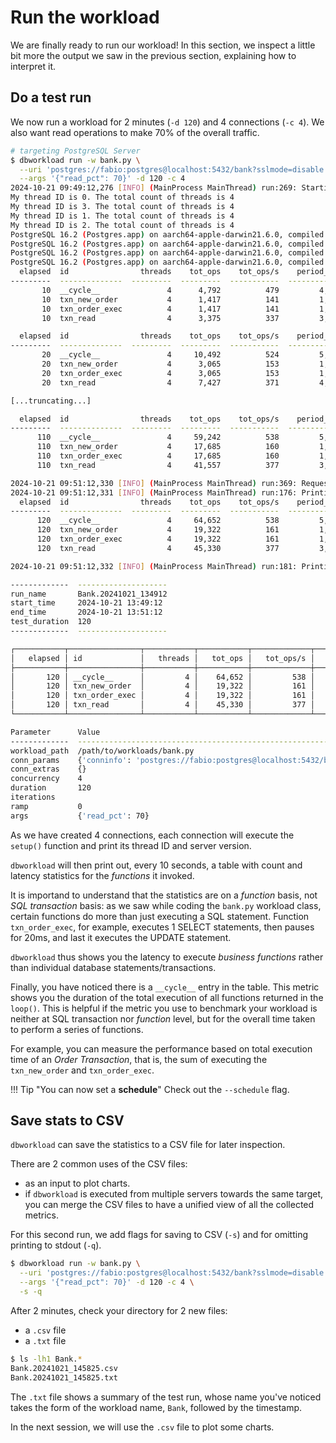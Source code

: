 # Run the workload

We are finally ready to run our workload!
In this section, we inspect a little bit more the output we saw in the previous section,
explaining how to interpret it.

## Do a test run

We now run a workload for 2 minutes (`-d 120`) and 4 connections (`-c 4`).
We also want read operations to make 70% of the overall traffic.

```bash
# targeting PostgreSQL Server
$ dbworkload run -w bank.py \
  --uri 'postgres://fabio:postgres@localhost:5432/bank?sslmode=disable' \
  --args '{"read_pct": 70}' -d 120 -c 4
2024-10-21 09:49:12,276 [INFO] (MainProcess MainThread) run:269: Starting workload Bank.20241021_134912
My thread ID is 0. The total count of threads is 4
My thread ID is 3. The total count of threads is 4
My thread ID is 1. The total count of threads is 4
My thread ID is 2. The total count of threads is 4
PostgreSQL 16.2 (Postgres.app) on aarch64-apple-darwin21.6.0, compiled by Apple clang version 14.0.0 (clang-1400.0.29.102), 64-bit
PostgreSQL 16.2 (Postgres.app) on aarch64-apple-darwin21.6.0, compiled by Apple clang version 14.0.0 (clang-1400.0.29.102), 64-bit
PostgreSQL 16.2 (Postgres.app) on aarch64-apple-darwin21.6.0, compiled by Apple clang version 14.0.0 (clang-1400.0.29.102), 64-bit
PostgreSQL 16.2 (Postgres.app) on aarch64-apple-darwin21.6.0, compiled by Apple clang version 14.0.0 (clang-1400.0.29.102), 64-bit
  elapsed  id                threads    tot_ops    tot_ops/s    period_ops    period_ops/s    mean(ms)    p50(ms)    p90(ms)    p95(ms)    p99(ms)    max(ms)
---------  --------------  ---------  ---------  -----------  ------------  --------------  ----------  ---------  ---------  ---------  ---------  ---------
       10  __cycle__               4      4,792          479         4,792               0        7.22       0.27      24.55      25.46      26.57      72.60
       10  txn_new_order           4      1,417          141         1,417               0        0.50       0.38       0.56       0.64       1.03      32.68
       10  txn_order_exec          4      1,417          141         1,417               0       23.25      23.12      25.36      25.78      26.75      66.76
       10  txn_read                4      3,375          337         3,375               0        0.27       0.23       0.36       0.41       0.52      31.26 

  elapsed  id                threads    tot_ops    tot_ops/s    period_ops    period_ops/s    mean(ms)    p50(ms)    p90(ms)    p95(ms)    p99(ms)    max(ms)
---------  --------------  ---------  ---------  -----------  ------------  --------------  ----------  ---------  ---------  ---------  ---------  ---------
       20  __cycle__               4     10,492          524         5,700               0        6.95       0.26      24.27      25.18      26.26      40.11
       20  txn_new_order           4      3,065          153         1,648               0        0.40       0.36       0.53       0.61       0.80       7.34
       20  txn_order_exec          4      3,065          153         1,648               0       23.01      22.91      25.21      25.62      26.27      39.71
       20  txn_read                4      7,427          371         4,052               0        0.24       0.22       0.35       0.40       0.51       5.02 

[...truncating...]

  elapsed  id                threads    tot_ops    tot_ops/s    period_ops    period_ops/s    mean(ms)    p50(ms)    p90(ms)    p95(ms)    p99(ms)    max(ms)
---------  --------------  ---------  ---------  -----------  ------------  --------------  ----------  ---------  ---------  ---------  ---------  ---------
      110  __cycle__               4     59,242          538         5,602               0        7.08       0.26      24.88      25.54      26.35      41.93
      110  txn_new_order           4     17,685          160         1,617               0        0.42       0.37       0.55       0.62       0.92       9.19
      110  txn_order_exec          4     17,685          160         1,617               0       23.48      23.70      25.45      25.75      26.43      41.59
      110  txn_read                4     41,557          377         3,985               0        0.25       0.22       0.35       0.40       0.51      15.43 

2024-10-21 09:51:12,330 [INFO] (MainProcess MainThread) run:369: Requested iteration/duration limit reached
2024-10-21 09:51:12,331 [INFO] (MainProcess MainThread) run:176: Printing final stats
  elapsed  id                threads    tot_ops    tot_ops/s    period_ops    period_ops/s    mean(ms)    p50(ms)    p90(ms)    p95(ms)    p99(ms)    max(ms)
---------  --------------  ---------  ---------  -----------  ------------  --------------  ----------  ---------  ---------  ---------  ---------  ---------
      120  __cycle__               4     64,652          538         5,410               0        7.39       0.27      24.87      25.57      26.39      55.03
      120  txn_new_order           4     19,322          161         1,637               0        0.46       0.37       0.55       0.62       0.79      29.40
      120  txn_order_exec          4     19,322          161         1,637               0       23.39      23.53      25.49      25.77      26.27      44.41
      120  txn_read                4     45,330          377         3,773               0        0.25       0.23       0.35       0.40       0.49       5.49 

2024-10-21 09:51:12,332 [INFO] (MainProcess MainThread) run:181: Printing summary for the full test run

-------------  --------------------
run_name       Bank.20241021_134912
start_time     2024-10-21 13:49:12
end_time       2024-10-21 13:51:12
test_duration  120
-------------  --------------------

┌───────────┬────────────────┬───────────┬───────────┬─────────────┬────────────┬───────────┬───────────┬───────────┬───────────┬───────────┐
│   elapsed │ id             │   threads │   tot_ops │   tot_ops/s │   mean(ms) │   p50(ms) │   p90(ms) │   p95(ms) │   p99(ms) │   max(ms) │
├───────────┼────────────────┼───────────┼───────────┼─────────────┼────────────┼───────────┼───────────┼───────────┼───────────┼───────────┤
│       120 │ __cycle__      │         4 │    64,652 │         538 │       7.29 │      0.30 │     24.72 │     25.51 │     26.42 │     98.36 │
│       120 │ txn_new_order  │         4 │    19,322 │         161 │       0.44 │      0.37 │      0.56 │      0.64 │      0.88 │     33.19 │
│       120 │ txn_order_exec │         4 │    19,322 │         161 │      23.34 │     23.34 │     25.45 │     25.78 │     26.39 │     97.89 │
│       120 │ txn_read       │         4 │    45,330 │         377 │       0.26 │      0.23 │      0.36 │      0.41 │      0.52 │     31.26 │
└───────────┴────────────────┴───────────┴───────────┴─────────────┴────────────┴───────────┴───────────┴───────────┴───────────┴───────────┘

Parameter      Value
-------------  -----------------------------------------------------------------------------------------------------------------------
workload_path  /path/to/workloads/bank.py
conn_params    {'conninfo': 'postgres://fabio:postgres@localhost:5432/bank?sslmode=disable&application_name=Bank', 'autocommit': True}
conn_extras    {}
concurrency    4
duration       120
iterations
ramp           0
args           {'read_pct': 70}
```

As we have created 4 connections, each connection will execute the `setup()` function and print its thread ID and server version.

`dbworkload` will then print out, every 10 seconds, a table with count and latency statistics for the _functions_ it invoked.

It is importand to understand that the statistics are on a _function_ basis, not _SQL transaction_ basis:
as we saw while coding the `bank.py` workload class, certain functions do more than just executing a SQL statement.
Function `txn_order_exec`, for example, executes 1 SELECT statements, then pauses for 20ms, and last it executes the UPDATE statement.

`dbworkload` thus shows you the latency to execute _business functions_ rather than individual database statements/transactions.

Finally, you have noticed there is a `__cycle__` entry in the table.
This metric shows you the duration of the total execution of all functions returned in the `loop()`.
This is helpful if the metric you use to benchmark your workload is neither at SQL transaction nor _function_ level,
but for the overall time taken to perform a series of functions.

For example, you can measure the performance based on total execution time of an _Order Transaction_,
that is, the sum of executing the `txn_new_order` and `txn_order_exec`.

!!! Tip "You can now set a **schedule**"
    Check out the `--schedule` flag.

## Save stats to CSV

`dbworkload` can save the statistics to a CSV file for later inspection.

There are 2 common uses of the CSV files:

- as an input to plot charts.
- if `dbworkload` is executed from multiple servers towards the same target, you can merge the CSV files
  to have a unified view of all the collected metrics.

For this second run, we add flags for saving to CSV (`-s`) and for omitting printing to stdout (`-q`).

```bash hl_lines="4"
$ dbworkload run -w bank.py \
  --uri 'postgres://fabio:postgres@localhost:5432/bank?sslmode=disable' \
  --args '{"read_pct": 70}' -d 120 -c 4 \
  -s -q
```

After 2 minutes, check your directory for 2 new files:

- a `.csv` file
- a `.txt` file

```bash
$ ls -lh1 Bank.*
Bank.20241021_145825.csv
Bank.20241021_145825.txt
```

The `.txt` file shows a summary of the test run, whose name you've noticed takes the form
of the workload name, `Bank`, followed by the timestamp.

In the next session, we will use the `.csv` file to plot some charts.
